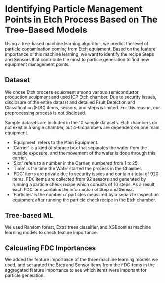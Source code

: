 # Identifying Particle Management Points in Etch Process Based on The Tree-Based Models
Using a tree-based machine learning algorithm, we predict the level of particle contamination coming from Etch equipment. Based on the feature importance of this machine learning, we want to identify the recipe Steps and Sensors that contribute the most to particle generation to find new equipment management points.

## Dataset
We chose Etch process equipment among various semiconductor production equipment and used ICP Etch chamber.
Due to security issues, disclosure of the entire dataset and detailed Fault Detection and Classification (FDC) items, sensors, and steps is limited. For this reason, our preprocessing process is not disclosed.

Sample datasets are included in the 10 sample datasets. Etch chambers do not exist in a single chamber, but 4-6 chambers are dependent on one main equipment. 
- 'Equipment' refers to the Main Equipment.
- 'Carrier' is a kind of storage box that separates the wafer from the outside exposure, and the movement of the wafer is done through this carrier.
- 'Slot' refers to a number in the Carrier, numbered from 1 to 25. 
- 'Time' is the time the Wafer started the process in the Chamber.
- 'FDC' items are private due to security issues and contain a total of 920 items.
FDC items are collected from 92 sensors and generated by running a particle check recipe which consists of 10 steps. As a result, each FDC item contains the information of Step and Sensor.
- 'Particles' is the number of particles measured by a separate inspection equipment after running the particle check recipe in the Etch chamber.

## Tree-based ML
We used Random forest, Extra trees classifier, and XGBoost as machine learning models to check feature importance.

## Calcuating FDC Importances
We added the feature importance of the three machine learning models we used, and separated the Step and Sensor items from the FDC items in the aggregated feature importance to see which items were important for particle generation.
